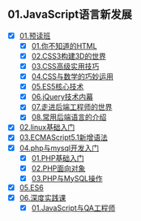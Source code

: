 ## 01.JavaScript语言新发展

- [x] [01.预读班](./01.预读班)
  - [x] [01.你不知道的HTML](./01.预读班/01.你不知道的HTML.md)
  - [x] [02.CSS3构建3D的世界](./01.预读班/02.CSS3构建3D的世界.md)
  - [x] [03.CSS高级实用技巧](./01.预读班/03.CSS高级实用技巧.md)
  - [x] [04.CSS与数学的巧妙运用](./01.预读班/04.CSS与数学的巧妙运用.md)
  - [x] [05.ES5核心技术](./01.预读班/05.ES5核心技术.md)
  - [x] [06.jQuery技术内幕](./01.预读班/06.jQuery技术内幕.md)
  - [x] [07.走进后端工程师的世界](./01.预读班/07.走进后端工程师的世界.md)
  - [x] [08.常用后端语言的介绍](./01.预读班/08.常用后端语言的介绍.md)
- [x] [02.linux基础入门](./02.linux基础入门)
- [x] [03.ECMAScript5.1新增语法](./03.ECMAScript5.1新增语法)
- [x] [04.php与mysql开发入门](./04.php与mysql开发入门)
  - [x] [01.PHP基础入门](./04.php与mysql开发入门/01.PHP基础入门.md)
  - [x] [02.PHP面向对象](./04.php与mysql开发入门/02.PHP面向对象.md)
  - [x] [03.PHP与MySQL操作](./04.php与mysql开发入门/03.PHP与MySQL操作.md)
- [x] [05.ES6](./05.ES6)
- [x] [06.深度实践课](./06.深度实践课)
  - [x] [01.JavaScript与QA工程师](./06.深度实践课/01.JavaScript与QA工程师.md)
